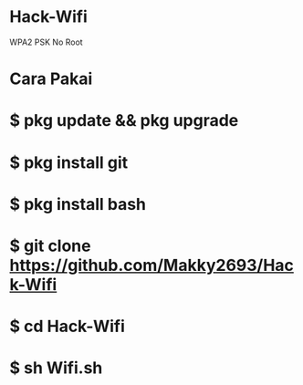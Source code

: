 # Hack-Wifi
WPA2 PSK No Root
# Cara Pakai
# $ pkg update && pkg upgrade
# $ pkg install git
# $ pkg install bash
# $ git clone https://github.com/Makky2693/Hack-Wifi
# $ cd Hack-Wifi
# $ sh Wifi.sh
#
